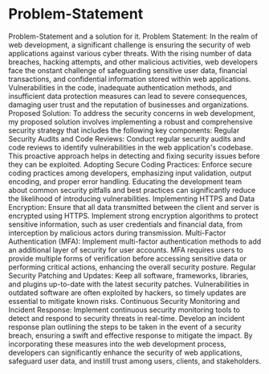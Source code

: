 # Problem-Statement
Problem-Statement and a solution for it.
Problem Statement:
In the realm of web development, a significant challenge is ensuring the security of web applications against various cyber threats. With the rising number of data breaches, hacking attempts, and other malicious activities, web developers face the onstant challenge of safeguarding sensitive user data, financial transactions, and confidential information stored within web applications. Vulnerabilities in the code,
inadequate authentication methods, and insufficient data protection measures can lead
to severe consequences, damaging user trust and the reputation of businesses and
organizations.
Proposed Solution:
To address the security concerns in web development, my proposed solution involves
implementing a robust and comprehensive security strategy that includes the following
key components:
Regular Security Audits and Code Reviews:
Conduct regular security audits and code reviews to identify vulnerabilities in the web
application's codebase. This proactive approach helps in detecting and fixing security
issues before they can be exploited.
Adopting Secure Coding Practices:
Enforce secure coding practices among developers, emphasizing input validation,
output encoding, and proper error handling. Educating the development team about
common security pitfalls and best practices can significantly reduce the likelihood of
introducing vulnerabilities.
Implementing HTTPS and Data Encryption:
Ensure that all data transmitted between the client and server is encrypted using
HTTPS. Implement strong encryption algorithms to protect sensitive information, such
as user credentials and financial data, from interception by malicious actors during
transmission.
Multi-Factor Authentication (MFA):
Implement multi-factor authentication methods to add an additional layer of security for
user accounts. MFA requires users to provide multiple forms of verification before
accessing sensitive data or performing critical actions, enhancing the overall security
posture.
Regular Security Patching and Updates:
Keep all software, frameworks, libraries, and plugins up-to-date with the latest security
patches. Vulnerabilities in outdated software are often exploited by hackers, so timely
updates are essential to mitigate known risks.
Continuous Security Monitoring and Incident Response:
Implement continuous security monitoring tools to detect and respond to security threats
in real-time. Develop an incident response plan outlining the steps to be taken in the
event of a security breach, ensuring a swift and effective response to mitigate the
impact.
By incorporating these measures into the web development process, developers
can significantly enhance the security of web applications, safeguard user data, and
instill trust among users, clients, and stakeholders.
